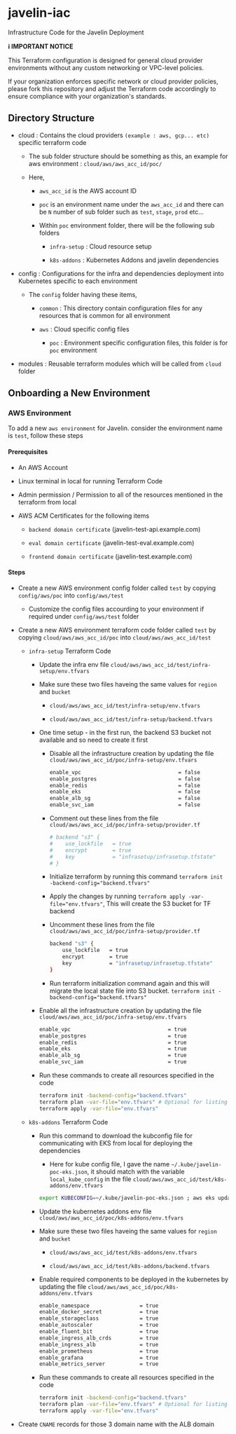 # javelin-iac

Infrastructure Code for the Javelin Deployment

**ℹ️ IMPORTANT NOTICE**

This Terraform configuration is designed for general cloud provider environments without any custom networking or VPC-level policies. 

If your organization enforces specific network or cloud provider policies, please fork this repository and adjust the Terraform code accordingly to ensure compliance with your organization's standards.

## Directory Structure

* cloud : Contains the cloud providers `(example : aws, gcp... etc)` specific terraform code

    * The sub folder structure should be something as this, an example for aws environment : `cloud/aws/aws_acc_id/poc/`

    * Here, 

        * `aws_acc_id` is the AWS account ID

        * `poc` is an environment name under the `aws_acc_id` and there can be `N` number of sub folder such as `test`, `stage`, `prod` etc...

        * Within `poc` environment folder, there will be the following sub folders

            * `infra-setup` : Cloud resource setup

            * `k8s-addons` : Kubernetes Addons and javelin dependencies

* config : Configurations for the infra and dependencies deployment into Kubernetes specific to each environment

    * The `config` folder having these items,

        * `common` : This directory contain configuration files for any resources that is common for all environment

        * `aws` : Cloud specific config files

            * `poc` : Environment specific configuration files, this folder is for `poc` environment

* modules : Reusable terraform modules which will be called from `cloud` folder

## Onboarding a New Environment

### AWS Environment

To add a new `aws environment` for Javelin. consider the environment name is `test`, follow these steps

#### Prerequisites

* An AWS Account

* Linux terminal in local for running Terraform Code

* Admin permission / Permission to all of the resources mentioned in the terraform from local

* AWS ACM Certificates for the following items

    * `backend domain certificate` (javelin-test-api.example.com)

    * `eval domain certificate` (javelin-test-eval.example.com)

    * `frontend domain certificate` (javelin-test.example.com)

#### Steps

* Create a new AWS environment config folder called `test` by copying `config/aws/poc` into `config/aws/test`

    * Customize the config files accourding to your environment if required under `config/aws/test` folder

* Create a new AWS environment terraform code folder called `test` by copying `cloud/aws/aws_acc_id/poc` into `cloud/aws/aws_acc_id/test`

    * `infra-setup` Terraform Code

        * Update the infra env file `cloud/aws/aws_acc_id/test/infra-setup/env.tfvars`

        * Make sure these two files haveing the same values for `region` and `bucket`

            * `cloud/aws/aws_acc_id/test/infra-setup/env.tfvars`

            * `cloud/aws/aws_acc_id/test/infra-setup/backend.tfvars`

        * One time setup - in the first run, the backend S3 bucket not available and so need to create it first

            * Disable all the infrastructure creation by updating the file `cloud/aws/aws_acc_id/poc/infra-setup/env.tfvars`

                ```bash
                enable_vpc                               = false
                enable_postgres                          = false
                enable_redis                             = false
                enable_eks                               = false
                enable_alb_sg                            = false
                enable_svc_iam                           = false
                ```

            * Comment out these lines from the file `cloud/aws/aws_acc_id/poc/infra-setup/provider.tf`

                ```bash
                # backend "s3" {
                #    use_lockfile   = true
                #    encrypt        = true
                #    key            = "infrasetup/infrasetup.tfstate"
                # }
                ```

            * Initialize terraform by running this command `terraform init -backend-config="backend.tfvars"`

            * Apply the changes by running `terraform apply -var-file="env.tfvars"`, This will create the S3 bucket for TF backend

            * Uncomment these lines from the file `cloud/aws/aws_acc_id/poc/infra-setup/provider.tf`

                ```bash
                backend "s3" {
                    use_lockfile   = true
                    encrypt        = true
                    key            = "infrasetup/infrasetup.tfstate"
                }
                ```

            * Run terraform initialization command again and this will migrate the local state file into S3 bucket. `terraform init -backend-config="backend.tfvars"`

        * Enable all the infrastructure creation by updating the file `cloud/aws/aws_acc_id/poc/infra-setup/env.tfvars`

            ```bash
            enable_vpc                               = true
            enable_postgres                          = true
            enable_redis                             = true
            enable_eks                               = true
            enable_alb_sg                            = true
            enable_svc_iam                           = true
            ```

        * Run these commands to create all resources specified in the code

            ```bash
            terraform init -backend-config="backend.tfvars"
            terraform plan -var-file="env.tfvars" # Optional for listing the resources that is going to create
            terraform apply -var-file="env.tfvars"
            ```

    * `k8s-addons` Terraform Code

        * Run this command to download the kubconfig file for communicating with EKS from local for deploying the dependencies

            * Here for kube config file, I gave the name `~/.kube/javelin-poc-eks.json`, it should match with the variable `local_kube_config` in the file `cloud/aws/aws_acc_id/test/k8s-addons/env.tfvars`

            ```bash
            export KUBECONFIG=~/.kube/javelin-poc-eks.json ; aws eks update-kubeconfig --name javelin-poc-eks
            ```

        * Update the kubernetes addons env file `cloud/aws/aws_acc_id/poc/k8s-addons/env.tfvars`

        * Make sure these two files haveing the same values for `region` and `bucket`

            * `cloud/aws/aws_acc_id/test/k8s-addons/env.tfvars`

            * `cloud/aws/aws_acc_id/test/k8s-addons/backend.tfvars`

        * Enable required components to be deployed in the kubernetes by updating the file `cloud/aws/aws_acc_id/poc/k8s-addons/env.tfvars`

            ```bash
            enable_namespace                = true
            enable_docker_secret            = true
            enable_storageclass             = true
            enable_autoscaler               = true
            enable_fluent_bit               = true
            enable_ingress_alb_crds         = true
            enable_ingress_alb              = true
            enable_prometheus               = true
            enable_grafana                  = true
            enable_metrics_server           = true
            ```

        * Run these commands to create all resources specified in the code

            ```bash
            terraform init -backend-config="backend.tfvars"
            terraform plan -var-file="env.tfvars" # Optional for listing the resources that is going to create
            terraform apply -var-file="env.tfvars"
            ```

* Create `CNAME` records for those 3 domain name with the ALB domain
